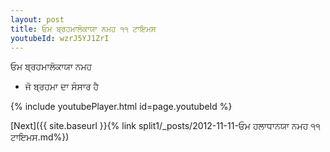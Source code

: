 ```yaml
---
layout: post
title: ਓਮ ਬ੍ਰਹਮਾਲੋਕਾਯਾ ਨਮਹ ੧੧ ਟਾਇਮਸ
youtubeId: wzrJ5YJ1ZrI
---
```

 
 
 ਓਮ ਬ੍ਰਹਮਾਲੋਕਾਯਾ ਨਮਹ  
 
 -  ਜੋ ਬ੍ਰਹਮਾ ਦਾ ਸੰਸਾਰ ਹੈ 
 
  
 
  
 
 
 
 
 
 


{% include youtubePlayer.html id=page.youtubeId %}
 
[Next]({{ site.baseurl }}{% link  split1/_posts/2012-11-11-ਓਮ ਹਲਾਧਾਨਯਾ ਨਮਹ ੧੧ ਟਾਇਮਸ.md%})
 
